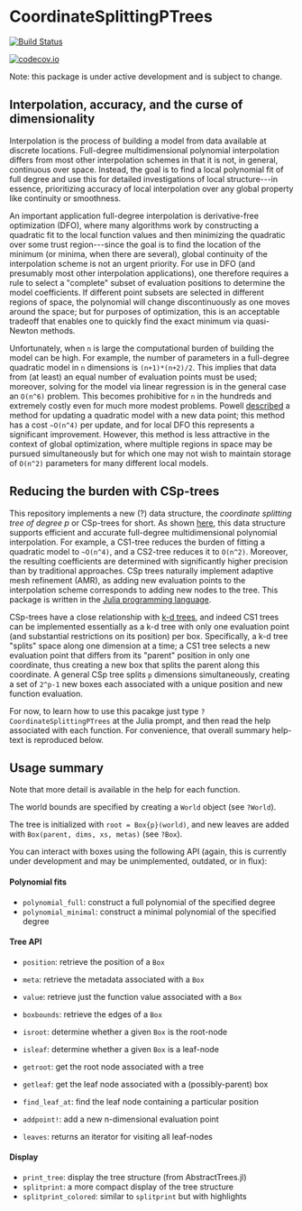 # CoordinateSplittingPTrees

[![Build Status](https://travis-ci.org/timholy/CoordinateSplittingPTrees.jl.svg?branch=master)](https://travis-ci.org/timholy/CoordinateSplittingPTrees.jl)

[![codecov.io](http://codecov.io/github/timholy/CoordinateSplittingPTrees.jl/coverage.svg?branch=master)](http://codecov.io/github/timholy/CoordinateSplittingPTrees.jl?branch=master)

Note: this package is under active development and is subject to change.

## Interpolation, accuracy, and the curse of dimensionality

Interpolation is the process of building a model from data available
at discrete locations. Full-degree multidimensional polynomial
interpolation differs from most other interpolation schemes in that it
is not, in general, continuous over space. Instead, the goal is to
find a local polynomial fit of full degree and use this for detailed
investigations of local structure---in essence, prioritizing accuracy
of local interpolation over any global property like continuity or
smoothness.

An important application full-degree interpolation is derivative-free
optimization (DFO), where many algorithms work by constructing a
quadratic fit to the local function values and then minimizing the
quadratic over some trust region---since the goal is to find the
location of the minimum (or minima, when there are several), global
continuity of the interpolation scheme is not an urgent priority.  For
use in DFO (and presumably most other interpolation applications), one
therefore requires a rule to select a "complete" subset of evaluation
positions to determine the model coefficients. If different point
subsets are selected in different regions of space, the polynomial
will change discontinuously as one moves around the space; but for
purposes of optimization, this is an acceptable tradeoff that enables
one to quickly find the exact minimum via quasi-Newton methods.

Unfortunately, when `n` is large the computational burden of building
the model can be high. For example, the number of parameters in a
full-degree quadratic model in `n` dimensions is `(n+1)*(n+2)/2`.
This implies that data from (at least) an equal number of evaluation
points must be used; moreover, solving for the model via linear
regression is in the general case an `O(n^6)` problem. This becomes
prohibitive for `n` in the hundreds and extremely costly even for much
more modest problems. Powell
[described](https://www.tol-project.org/export/3776/tolp/OfficialTolArchiveNetwork/NonLinGloOpt/doc/NEWUOA.pdf)
a method for updating a quadratic model with a new data point; this
method has a cost `~O(n^4)` per update, and for local DFO this
represents a significant improvement. However, this method is less
attractive in the context of global optimization, where multiple
regions in space may be pursued simultaneously but for which one may
not wish to maintain storage of `O(n^2)` parameters for many different
local models.

## Reducing the burden with CSp-trees

This repository implements a new (?) data structure, the *coordinate
splitting tree of degree p* or CSp-trees for short.  As shown
[here](notyetwritten), this data structure supports efficient and
accurate full-degree multidimensional polynomial interpolation. For
example, a CS1-tree reduces the burden of fitting a quadratic model to
`~O(n^4)`, and a CS2-tree reduces it to `O(n^2)`.  Moreover, the
resulting coefficients are determined with significantly higher
precision than by traditional approaches.  CSp trees naturally
implement adaptive mesh refinement (AMR), as adding new evaluation
points to the interpolation scheme corresponds to adding new nodes to
the tree. This package is written in the
[Julia programming language](https://julialang.org/).

CSp-trees have a close relationship with
[k-d trees](https://en.wikipedia.org/wiki/K-d_tree), and indeed CS1
trees can be implemented essentially as a k-d tree with only one
evaluation point (and substantial restrictions on its position) per
box. Specifically, a k-d tree "splits" space along one dimension at a
time; a CS1 tree selects a new evaluation point that differs from its
"parent" position in only one coordinate, thus creating a new box that
splits the parent along this coordinate. A general CSp tree splits `p`
dimensions simultaneously, creating a set of `2^p-1` new boxes each
associated with a unique position and new function evaluation.

For now, to learn how to use this pacakge just type
`?CoordinateSplittingPTrees` at the Julia prompt, and then read the
help associated with each function. For convenience, that overall
summary help-text is reproduced below.

## Usage summary

Note that more detail is available in the help for each function.

The world bounds are specified by creating a `World` object (see `?World`).

The tree is initialized with `root = Box{p}(world)`, and new leaves are
added with `Box(parent, dims, xs, metas)` (see `?Box`).

You can interact with boxes using the following API (again, this is
currently under development and may be unimplemented, outdated, or in
flux):

#### Polynomial fits

- `polynomial_full`: construct a full polynomial of the specified degree
- `polynomial_minimal`: construct a minimal polynomial of the specified degree

#### Tree API

- `position`: retrieve the position of a `Box`
- `meta`: retrieve the metadata associated with a `Box`
- `value`: retrieve just the function value associated with a `Box`
- `boxbounds`: retrieve the edges of a `Box`
- `isroot`: determine whether a given `Box` is the root-node
- `isleaf`: determine whether a given `Box` is a leaf-node
- `getroot`: get the root node associated with a tree
- `getleaf`: get the leaf node associated with a (possibly-parent) box
- `find_leaf_at`: find the leaf node containing a particular position
- `addpoint!`: add a new n-dimensional evaluation point

- `leaves`: returns an iterator for visiting all leaf-nodes

#### Display

- `print_tree`: display the tree structure (from AbstractTrees.jl)
- `splitprint`: a more compact display of the tree structure
- `splitprint_colored`: similar to `splitprint` but with highlights
